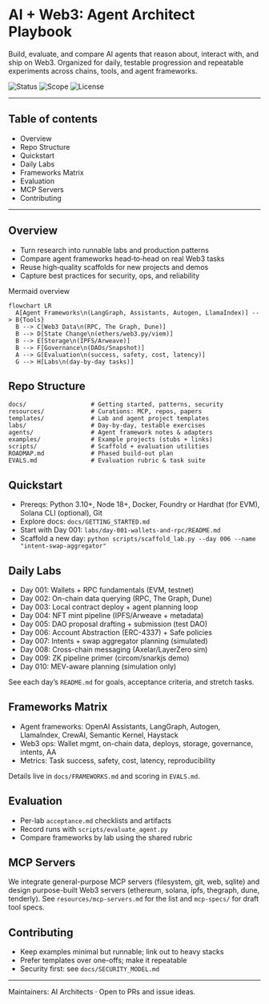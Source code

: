 # AI + Web3: Agent Architect Playbook

Build, evaluate, and compare AI agents that reason about, interact with, and ship on Web3. Organized for daily, testable progression and repeatable experiments across chains, tools, and agent frameworks.

![Status](https://img.shields.io/badge/status-active-brightgreen) ![Scope](https://img.shields.io/badge/focus-AI%20agents%20%E2%86%94%EF%B8%8F%20Web3-blue) ![License](https://img.shields.io/badge/license-MIT-lightgrey)

---

## Table of contents
- Overview
- Repo Structure
- Quickstart
- Daily Labs
- Frameworks Matrix
- Evaluation
- MCP Servers
- Contributing

---

## Overview
- Turn research into runnable labs and production patterns
- Compare agent frameworks head‑to‑head on real Web3 tasks
- Reuse high‑quality scaffolds for new projects and demos
- Capture best practices for security, ops, and reliability

Mermaid overview
```mermaid
flowchart LR
  A[Agent Frameworks\n(LangGraph, Assistants, Autogen, LlamaIndex)] --> B{Tools}
  B --> C[Web3 Data\n(RPC, The Graph, Dune)]
  B --> D[State Change\n(ethers/web3.py/viem)]
  B --> E[Storage\n(IPFS/Arweave)]
  B --> F[Governance\n(DAOs/Snapshot)]
  A --> G[Evaluation\n(success, safety, cost, latency)]
  G --> H[Labs\n(day-by-day tasks)]
```

## Repo Structure
```
docs/                  # Getting started, patterns, security
resources/             # Curations: MCP, repos, papers
templates/             # Lab and agent project templates
labs/                  # Day-by-day, testable exercises
agents/                # Agent framework notes & adapters
examples/              # Example projects (stubs + links)
scripts/               # Scaffold + evaluation utilities
ROADMAP.md             # Phased build-out plan
EVALS.md               # Evaluation rubric & task suite
```

## Quickstart
- Prereqs: Python 3.10+, Node 18+, Docker, Foundry or Hardhat (for EVM), Solana CLI (optional), Git
- Explore docs: `docs/GETTING_STARTED.md`
- Start with Day 001: `labs/day-001-wallets-and-rpc/README.md`
- Scaffold a new day: `python scripts/scaffold_lab.py --day 006 --name "intent-swap-aggregator"`

## Daily Labs
- Day 001: Wallets + RPC fundamentals (EVM, testnet)
- Day 002: On-chain data querying (RPC, The Graph, Dune)
- Day 003: Local contract deploy + agent planning loop
- Day 004: NFT mint pipeline (IPFS/Arweave + metadata)
- Day 005: DAO proposal drafting + submission (test DAO)
- Day 006: Account Abstraction (ERC-4337) + Safe policies
- Day 007: Intents + swap aggregator planning (simulated)
- Day 008: Cross-chain messaging (Axelar/LayerZero sim)
- Day 009: ZK pipeline primer (circom/snarkjs demo)
- Day 010: MEV-aware planning (simulation only)

See each day’s `README.md` for goals, acceptance criteria, and stretch tasks.

## Frameworks Matrix
- Agent frameworks: OpenAI Assistants, LangGraph, Autogen, LlamaIndex, CrewAI, Semantic Kernel, Haystack
- Web3 ops: Wallet mgmt, on-chain data, deploys, storage, governance, intents, AA
- Metrics: Task success, safety, cost, latency, reproducibility

Details live in `docs/FRAMEWORKS.md` and scoring in `EVALS.md`.

## Evaluation
- Per-lab `acceptance.md` checklists and artifacts
- Record runs with `scripts/evaluate_agent.py`
- Compare frameworks by lab using the shared rubric

## MCP Servers
We integrate general-purpose MCP servers (filesystem, git, web, sqlite) and design purpose-built Web3 servers (ethereum, solana, ipfs, thegraph, dune, tenderly). See `resources/mcp-servers.md` for the list and `mcp-specs/` for draft tool specs.

## Contributing
- Keep examples minimal but runnable; link out to heavy stacks
- Prefer templates over one-offs; make it repeatable
- Security first: see `docs/SECURITY_MODEL.md`

---
Maintainers: AI Architects · Open to PRs and issue ideas.
